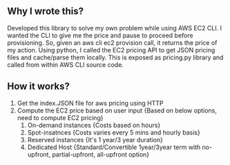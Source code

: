 ## Why I wrote this?
Developed this library to solve my own problem while using AWS EC2 CLI. I wanted the CLI to give me the price and pause to proceed before provisioning. So, given an aws cli ec2 provision call, it returns the price of my action. Using python, I called the EC2 pricing API to get JSON pricing files and cache/parse them locally. This is exposed as pricing.py library and called from within AWS CLI source code.

## How it works? 
1. Get the index.JSON file for aws pricing using HTTP
1. Compute the EC2 price based on user input {Based on below options, need to compute EC2 pricing}
   1. On-demand instances {Costs based on hours}
   1. Spot-insatnces {Costs varies every 5 mins and hourly basis}
   1. Reserved instances {It's 1 year/3 year duration}
   1. Dedicated Host {Standard/Convertible 1year/3year term with no-upfront, partial-upfront, all-upfront option}

